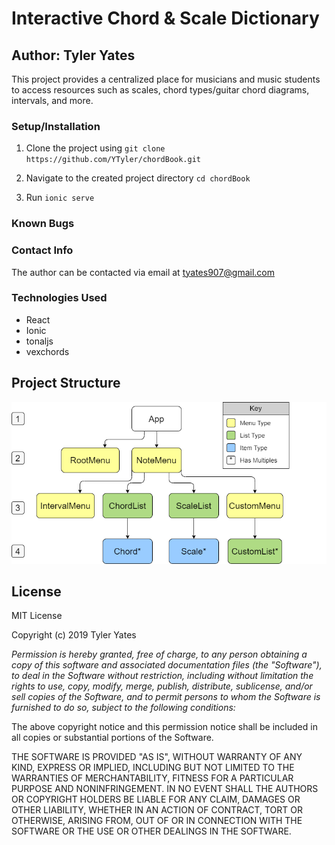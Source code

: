 # Interactive Chord & Scale Dictionary

## Author: Tyler Yates

This project provides a centralized place for musicians and music students to access resources such as scales, chord types/guitar chord diagrams, intervals, and more.

### Setup/Installation

1. Clone the project using `git clone https://github.com/YTyler/chordBook.git`  

2. Navigate to the created project directory `cd chordBook`

3. Run `ionic serve`    

### Known Bugs

### Contact Info

The author can be contacted via email at tyates907@gmail.com

### Technologies Used
* React
* Ionic
* tonaljs
* vexchords

## Project Structure 

![Project Structure](./src/images/structure.png)

## License

MIT License

Copyright (c) 2019 Tyler Yates

*Permission is hereby granted, free of charge, to any person obtaining a copy
of this software and associated documentation files (the "Software"), to deal
in the Software without restriction, including without limitation the rights
to use, copy, modify, merge, publish, distribute, sublicense, and/or sell
copies of the Software, and to permit persons to whom the Software is
furnished to do so, subject to the following conditions:*

The above copyright notice and this permission notice shall be included in all
copies or substantial portions of the Software.

THE SOFTWARE IS PROVIDED "AS IS", WITHOUT WARRANTY OF ANY KIND, EXPRESS OR
IMPLIED, INCLUDING BUT NOT LIMITED TO THE WARRANTIES OF MERCHANTABILITY,
FITNESS FOR A PARTICULAR PURPOSE AND NONINFRINGEMENT. IN NO EVENT SHALL THE
AUTHORS OR COPYRIGHT HOLDERS BE LIABLE FOR ANY CLAIM, DAMAGES OR OTHER
LIABILITY, WHETHER IN AN ACTION OF CONTRACT, TORT OR OTHERWISE, ARISING FROM,
OUT OF OR IN CONNECTION WITH THE SOFTWARE OR THE USE OR OTHER DEALINGS IN THE
SOFTWARE.

<!-- old requirements -->
<!-- ### Minimum Features:

* Scale and Chord Lists that direct to more specific lists/diagrams
* Place to Enter a Note/Notes
* Interval Display

### Technologies Used

* Javascript  
* React  
* Redux  
* UberChord API


### Stretch Goals

* Users can saves sets of chord diagrams/scales under custom names
* User can click on notes in a scale to play that note’s tone
* Add chord diagrams for other instruments
* Add more complex/non-western/microtonal scales


### Additional Technologies

* React-sound
* Possibly other sound library
* Additional Chord API -->
